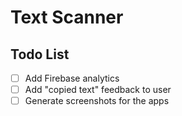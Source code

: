 # Text Scanner

## Todo List
- [ ] Add Firebase analytics
- [ ] Add "copied text" feedback to user
- [ ] Generate screenshots for the apps
